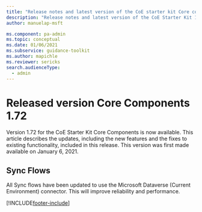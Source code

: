 ```yaml
---
title: "Release notes and latest version of the CoE starter kit Core components 1.72 | MicrosoftDocs"
description: "Release notes and latest version of the CoE Starter Kit 1.72."
author: manuelap-msft

ms.component: pa-admin
ms.topic: conceptual
ms.date: 01/06/2021
ms.subservice: guidance-toolkit
ms.author: mapichle
ms.reviewer: sericks
search.audienceType: 
  - admin
---
```


# Released version Core Components 1.72

Version 1.72 for the CoE Starter Kit Core Components is now available. This article describes the updates, including the new features and the fixes to existing functionality, included in this release. This version was first made available on January 6, 2021.

## Sync Flows

All Sync flows have been updated to use the Microsoft Dataverse (Current Environment) connector. This will improve reliability and performance.

[!INCLUDE[footer-include](../../../includes/footer-banner.md)]

